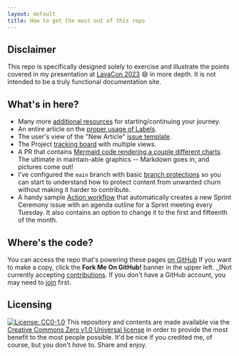 ```yaml
---
layout: default
title: How to get the most out of this repo
---
```


## Disclaimer

This repo is specifically designed solely to exercise and illustrate the points covered in my presentation at [LavaCon 2023](https://lavacon.org/) 😄 in more depth. 
It is not intended to be a truly functional documentation site. 

## What's in here?

- Many more [additional resources](./team1/index.md) for starting/continuing your journey.
- An entire article on the [proper usage of Labels](./team1/labels.md).
- The user's view of the "New Article" [issue template](https://github.com/JaymePerlman/LavaConDemo2023/issues/new?template=quick_doc.yml).
- The Project [tracking board](https://github.com/users/JaymePerlman/projects/1) with multiple views.
- A PR that contains [Mermaid code rendering a couple different charts](https://github.com/JaymePerlman/LavaConDemo2023/pull/5). The ultimate in maintain-able graphics -- Markdown goes in, and pictures come out!
- I've configured the `main` branch with basic [branch protections](https://docs.github.com/en/repositories/configuring-branches-and-merges-in-your-repository/managing-protected-branches/about-protected-branches) so you can start to understand how to protect content from unwanted churn without making it harder to contribute.
- A handy sample [Action workflow](https://github.com/JaymePerlman/LavaConDemo2023/blob/main/.github/workflows/create_weekly_sprint_notes.yml) that automatically creates a new Sprint Ceremony issue with an agenda outline for a Sprint meeting every Tuesday. It also contains an option to change it to the first and fifteenth of the month.

## Where's the code?

You can access the repo that's powering these pages [on GitHub](https://github.com/JaymePerlman/LavaConDemo2023) If you want to make a copy, click the **Fork Me On GitHub!** banner in the upper left. _(Not currently accepting [contributions](https://github.com/JaymePerlman/LavaConDemo2023/blob/main/CONTRIBUTING.md).
If you don't have a GitHub account, you may need to [join](https://github.com/join) first.

## Licensing

[![License: CC0-1.0](https://licensebuttons.net/l/zero/1.0/80x15.png)](http://creativecommons.org/publicdomain/zero/1.0/)
This repository and contents are made available via the [Creative Commons Zero v1.0 Universal license](license.md) in order to provide the most benefit to the most people possible. It'd be nice if you credited me, of course, but you don't _have_ to. Share and enjoy.
